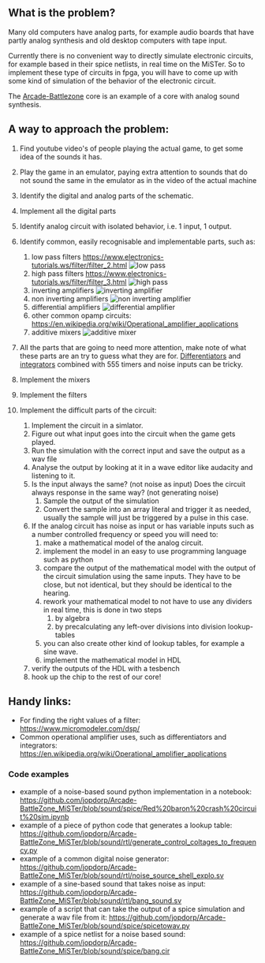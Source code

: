 ## What is the problem?
Many old computers have analog parts, for example audio boards that have partly analog synthesis and old desktop computers with tape input.

Currently there is no convenient way to directly simulate electronic circuits, for example based in their spice netlists, in real time on the MiSTer.
So to implement these type of circuits in fpga, you will have to come up with some kind of simulation of the behavior of the electronic circuit.

The [Arcade-Battlezone](https://github.com/jopdorp/Arcade-BattleZone_MiSTer) core is an example of a core with analog sound synthesis.

## A way to approach the problem:

1. Find youtube video's of people playing the actual game, to get some idea of the sounds it has.
1. Play the game in an emulator, paying extra attention to sounds that do not sound the same in the emulator as in the video of the actual machine
1. Identify the digital and analog parts of the schematic.
1. Implement all the digital parts
1. Identify analog circuit with isolated behavior, i.e. 1 input, 1 output.
1. Identify common, easily recognisable and implementable parts, such as: 
   1. low pass filters https://www.electronics-tutorials.ws/filter/filter_2.html
![low pass](https://upload.wikimedia.org/wikipedia/commons/thumb/e/e0/1st_Order_Lowpass_Filter_RC.svg/250px-1st_Order_Lowpass_Filter_RC.svg.png)  
   1. high pass filters https://www.electronics-tutorials.ws/filter/filter_3.html
![high pass](https://upload.wikimedia.org/wikipedia/commons/thumb/f/fe/High_pass_filter.svg/250px-High_pass_filter.svg.png)
   1. inverting amplifiers
![inverting amplifier](https://upload.wikimedia.org/wikipedia/commons/thumb/4/41/Op-Amp_Inverting_Amplifier.svg/250px-Op-Amp_Inverting_Amplifier.svg.png)
   1. non inverting amplifiers
![non inverting amplifier](https://upload.wikimedia.org/wikipedia/commons/thumb/4/44/Op-Amp_Non-Inverting_Amplifier.svg/250px-Op-Amp_Non-Inverting_Amplifier.svg.png)
   1. differential amplifiers
![differential amplifier](https://upload.wikimedia.org/wikipedia/commons/thumb/a/a2/Op-Amp_Differential_Amplifier.svg/250px-Op-Amp_Differential_Amplifier.svg.png)
   1. other common opamp circuits: https://en.wikipedia.org/wiki/Operational_amplifier_applications
   1. additive mixers
![additive mixer](https://upload.wikimedia.org/wikipedia/en/thumb/5/5a/Passive_Mixer.jpg/250px-Passive_Mixer.jpg)


1. All the parts that are going to need more attention, make note of what these parts are an try to guess what they are for. [Differentiators](https://en.wikipedia.org/wiki/Operational_amplifier_applications#Inverting_differentiator) and [integrators](https://en.wikipedia.org/wiki/Operational_amplifier_applications#Inverting_integrator) combined with 555 timers and noise inputs can be tricky.
1. Implement the mixers
1. Implement the filters
1. Implement the difficult parts of the circuit:
   1. Implement the circuit in a simlator.
   1. Figure out what input goes into the circuit when the game gets played.
   1. Run the simulation with the correct input and save the output as a wav file
   1. Analyse the output by looking at it in a wave editor like audacity and listening to it.
   1. Is the input always the same? (not noise as input) Does the circuit always response in the same way? (not generating noise)
      1. Sample the output of the simulation
      1. Convert the sample into an array literal and trigger it as needed, usually the sample will just be triggered by a pulse in this case.
   1. If the analog circuit has noise as input or has variable inputs such as a number controlled frequency or speed you will need to:
      1. make a mathematical model of the analog circuit.
      1. implement the model in an easy to use programming language such as python
      1. compare the output of the mathematical model with the output of the circuit simulation using the same inputs. They have to be close, but not identical, but they should be identical to the hearing.
      1. rework your mathematical model to not have to use any dividers in real time, this is done in two steps 
         1. by algebra
         1. by precalculating any left-over divisions into division lookup-tables
      1. you can also create other kind of lookup tables, for example a sine wave.
      1. implement the mathematical model in HDL
    1. verify the outputs of the HDL with a tesbench
    1. hook up the chip to the rest of our core!


## Handy links:
* For finding the right values of a filter: https://www.micromodeler.com/dsp/
* Common operational amplifier uses, such as differentiators and integrators: https://en.wikipedia.org/wiki/Operational_amplifier_applications

### Code examples
* example of a noise-based sound python implementation in a notebook:
https://github.com/jopdorp/Arcade-BattleZone_MiSTer/blob/sound/spice/Red%20baron%20crash%20circuit%20sim.ipynb
* example of a piece of python code that generates a lookup table:
https://github.com/jopdorp/Arcade-BattleZone_MiSTer/blob/sound/rtl/generate_control_coltages_to_frequency.py
* example of a common digital noise generator:
https://github.com/jopdorp/Arcade-BattleZone_MiSTer/blob/sound/rtl/noise_source_shell_explo.sv
* example of a sine-based sound that takes noise as input:
https://github.com/jopdorp/Arcade-BattleZone_MiSTer/blob/sound/rtl/bang_sound.sv
* example of a script that can take the output of a spice simulation and generate a wav file from it:
https://github.com/jopdorp/Arcade-BattleZone_MiSTer/blob/sound/spice/spicetowav.py
* example of a spice netlist for a noise based sound:
https://github.com/jopdorp/Arcade-BattleZone_MiSTer/blob/sound/spice/bang.cir